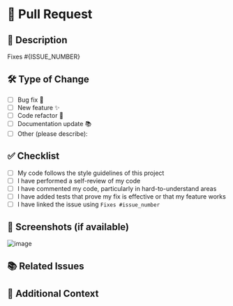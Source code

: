 # 🚀 Pull Request

## 📄 Description
<!-- Describe your changes in detail -->
Fixes #{ISSUE_NUMBER}

## 🛠️ Type of Change
<!-- Please delete options that are not relevant. -->
- [ ] Bug fix 🐛
- [ ] New feature ✨
- [ ] Code refactor 🔨
- [ ] Documentation update 📚
- [ ] Other (please describe):

## ✅ Checklist
- [ ] My code follows the style guidelines of this project
- [ ] I have performed a self-review of my code
- [ ] I have commented my code, particularly in hard-to-understand areas
- [ ] I have added tests that prove my fix is effective or that my feature works
- [ ] I have linked the issue using `Fixes #issue_number`

## 📸 Screenshots (if available)
<!-- Add screenshots/gifs to explain what you changed -->
![image](url)

## 📚 Related Issues
<!-- List any related issues, discussions, or pull requests -->

## 🧠 Additional Context
<!-- Any other information about this PR -->
